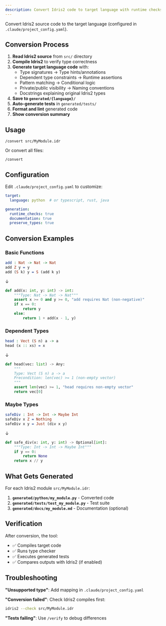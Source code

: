 ```yaml
---
description: Convert Idris2 code to target language with runtime checks
---
```


Convert Idris2 source code to the target language (configured in `.claude/project_config.yaml`).

## Conversion Process

1. **Read Idris2 source** from `src/` directory
2. **Compile Idris2** to verify type correctness
3. **Generate target language code** with:
   - Type signatures → Type hints/annotations
   - Dependent type constraints → Runtime assertions
   - Pattern matching → Conditional logic
   - Private/public visibility → Naming conventions
   - Docstrings explaining original Idris2 types
4. **Save to `generated/{language}/`**
5. **Auto-generate tests** in `generated/tests/`
6. **Format and lint** generated code
7. **Show conversion summary**

## Usage

```
/convert src/MyModule.idr
```

Or convert all files:
```
/convert
```

## Configuration

Edit `.claude/project_config.yaml` to customize:

```yaml
target:
  language: python  # or typescript, rust, java

generation:
  runtime_checks: true
  documentation: true
  preserve_types: true
```

## Conversion Examples

### Basic Functions
```idris
add : Nat -> Nat -> Nat
add Z y = y
add (S k) y = S (add k y)
```
↓
```python
def add(x: int, y: int) -> int:
    """Type: Nat -> Nat -> Nat"""
    assert x >= 0 and y >= 0, "add requires Nat (non-negative)"
    if x == 0:
        return y
    else:
        return 1 + add(x - 1, y)
```

### Dependent Types
```idris
head : Vect (S n) a -> a
head (x :: xs) = x
```
↓
```python
def head(vec: list) -> Any:
    """
    Type: Vect (S n) a -> a
    Precondition: len(vec) >= 1 (non-empty vector)
    """
    assert len(vec) >= 1, "head requires non-empty vector"
    return vec[0]
```

### Maybe Types
```idris
safeDiv : Int -> Int -> Maybe Int
safeDiv x Z = Nothing
safeDiv x y = Just (div x y)
```
↓
```python
def safe_div(x: int, y: int) -> Optional[int]:
    """Type: Int -> Int -> Maybe Int"""
    if y == 0:
        return None
    return x // y
```

## What Gets Generated

For each Idris2 module `src/MyModule.idr`:

1. **`generated/python/my_module.py`** - Converted code
2. **`generated/tests/test_my_module.py`** - Test suite
3. **`generated/docs/my_module.md`** - Documentation (optional)

## Verification

After conversion, the tool:
- ✅ Compiles target code
- ✅ Runs type checker
- ✅ Executes generated tests
- ✅ Compares outputs with Idris2 (if enabled)

## Troubleshooting

**"Unsupported type"**: Add mapping in `.claude/project_config.yaml`

**"Conversion failed"**: Check Idris2 compiles first:
```bash
idris2 --check src/MyModule.idr
```

**"Tests failing"**: Use `/verify` to debug differences
